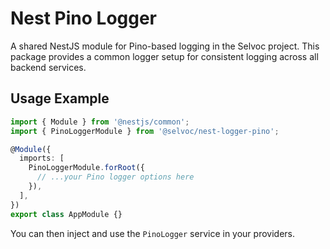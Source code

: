 # Nest Pino Logger

A shared NestJS module for Pino-based logging in the Selvoc project. This
package provides a common logger setup for consistent logging across all
backend services.

## Usage Example

```typescript
import { Module } from '@nestjs/common';
import { PinoLoggerModule } from '@selvoc/nest-logger-pino';

@Module({
  imports: [
    PinoLoggerModule.forRoot({
      // ...your Pino logger options here
    }),
  ],
})
export class AppModule {}
```

You can then inject and use the `PinoLogger` service in your providers.
